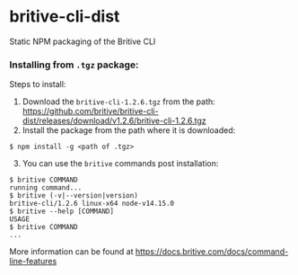 # britive-cli-dist
Static NPM packaging of the Britive CLI
### Installing from `.tgz` package:
Steps to install:
1. Download the `britive-cli-1.2.6.tgz` from the path: https://github.com/britive/britive-cli-dist/releases/download/v1.2.6/britive-cli-1.2.6.tgz
2. Install the package from the path where it is downloaded:
```sh-session
$ npm install -g <path of .tgz>
```
3. You can use the `britive` commands post installation:
```
$ britive COMMAND
running command...
$ britive (-v|--version|version)
britive-cli/1.2.6 linux-x64 node-v14.15.0
$ britive --help [COMMAND]
USAGE
$ britive COMMAND
...
```
More information can be found at https://docs.britive.com/docs/command-line-features
